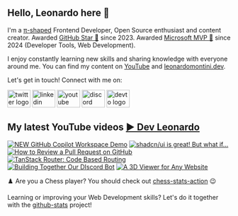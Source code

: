 ## Hello, Leonardo here 👋

I'm a [π-shaped](https://youtu.be/Dje_jaiMnYg) Frontend Developer, Open Source enthusiast and content creator. Awarded [GitHub Star 🌟](https://stars.github.com/profiles/Balastrong/) since 2023. Awarded [Microsoft MVP 🔷](https://mvp.microsoft.com/en-US/mvp/profile/51d820c5-949f-4961-aec5-09e34035cb24) since 2024 (Developer Tools, Web Development).

I enjoy constantly learning new skills and sharing knowledge with everyone around me. You can find my content on [YouTube](https://www.youtube.com/c/DevLeonardo?sub_confirmation=1) and [leonardomontini.dev](https://leonardomontini.dev).

Let's get in touch! Connect with me on:

<div align="left">
  <a href="https://twitter.com/Balastrong" target="_blank"><img src="https://raw.githubusercontent.com/maurodesouza/profile-readme-generator/master/src/assets/icons/social/twitter/default.svg" width="52" height="40" alt="twitter logo" /></a>
  <a href="https://www.linkedin.com/in/leonardo-montini/" target="_blank"><img src="https://raw.githubusercontent.com/maurodesouza/profile-readme-generator/master/src/assets/icons/social/linkedin/default.svg" width="52" height="40" alt="linkedin logo" /></a>
  <a href="https://www.youtube.com/c/DevLeonardo?sub_confirmation=1" target="_blank"><img src="https://raw.githubusercontent.com/maurodesouza/profile-readme-generator/master/src/assets/icons/social/youtube/default.svg" width="52" height="40" alt="youtube logo" /></a>
  <a href="https://discord.gg/bqwyEa6We6" target="_blank"><img src="https://raw.githubusercontent.com/maurodesouza/profile-readme-generator/master/src/assets/icons/social/discord/default.svg" width="52" height="40" alt="discord logo" /></a>
  <a href="https://dev.to/balastrong" target="_blank"><img src="https://raw.githubusercontent.com/maurodesouza/profile-readme-generator/master/src/assets/icons/social/devto/default.svg" width="52" height="40" alt="devto logo" /></a>
</div>

## My latest YouTube videos [▶️ Dev Leonardo](https://www.youtube.com/@DevLeonardo?sub_confirmation=1)

<!-- BEGIN YOUTUBE-CARDS -->
[![NEW GitHub Copilot Workspace Demo](https://ytcards.demolab.com/?id=FARf9emEPjI&title=NEW+GitHub+Copilot+Workspace+Demo&lang=en&timestamp=1714407012&background_color=%230d1117&title_color=%23ffffff&stats_color=%23dedede&max_title_lines=1&width=250&border_radius=5&duration=390 "NEW GitHub Copilot Workspace Demo")](https://www.youtube.com/watch?v=FARf9emEPjI)
[![shadcn/ui is great! But what if...](https://ytcards.demolab.com/?id=RPQBTG8-qB8&title=shadcn%2Fui+is+great%21+But+what+if...&lang=en&timestamp=1713870032&background_color=%230d1117&title_color=%23ffffff&stats_color=%23dedede&max_title_lines=1&width=250&border_radius=5&duration=498 "shadcn/ui is great! But what if...")](https://www.youtube.com/watch?v=RPQBTG8-qB8)
[![How to Review a Pull Request on GitHub](https://ytcards.demolab.com/?id=TO9xK4XTBbQ&title=How+to+Review+a+Pull+Request+on+GitHub&lang=en&timestamp=1713265222&background_color=%230d1117&title_color=%23ffffff&stats_color=%23dedede&max_title_lines=1&width=250&border_radius=5&duration=503 "How to Review a Pull Request on GitHub")](https://www.youtube.com/watch?v=TO9xK4XTBbQ)
[![TanStack Router: Code Based Routing](https://ytcards.demolab.com/?id=HKS9gLHhz2s&title=TanStack+Router%3A+Code+Based+Routing&lang=en&timestamp=1712660413&background_color=%230d1117&title_color=%23ffffff&stats_color=%23dedede&max_title_lines=1&width=250&border_radius=5&duration=835 "TanStack Router: Code Based Routing")](https://www.youtube.com/watch?v=HKS9gLHhz2s)
[![Building Together Our DIscord Bot](https://ytcards.demolab.com/?id=EAZMKGviScc&title=Building+Together+Our+DIscord+Bot&lang=en&timestamp=1712055608&background_color=%230d1117&title_color=%23ffffff&stats_color=%23dedede&max_title_lines=1&width=250&border_radius=5&duration=212 "Building Together Our DIscord Bot")](https://www.youtube.com/watch?v=EAZMKGviScc)
[![A 3D Viewer for Any Website](https://ytcards.demolab.com/?id=huCxyr6HV8Q&title=A+3D+Viewer+for+Any+Website&lang=en&timestamp=1711627241&background_color=%230d1117&title_color=%23ffffff&stats_color=%23dedede&max_title_lines=1&width=250&border_radius=5&duration=140 "A 3D Viewer for Any Website")](https://www.youtube.com/watch?v=huCxyr6HV8Q)
<!-- END YOUTUBE-CARDS -->

♟️ Are you a Chess player? You should check out [chess-stats-action](https://github.com/Balastrong/chess-stats-action) 😉

Learning or improving your Web Development skills? Let's do it together with the [github-stats](https://github.com/Balastrong/github-stats) project!
